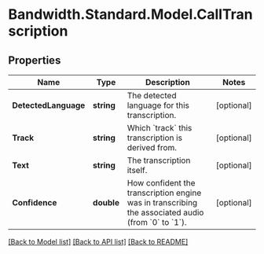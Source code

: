 # Bandwidth.Standard.Model.CallTranscription

## Properties

Name | Type | Description | Notes
------------ | ------------- | ------------- | -------------
**DetectedLanguage** | **string** | The detected language for this transcription. | [optional] 
**Track** | **string** | Which &#x60;track&#x60; this transcription is derived from. | [optional] 
**Text** | **string** | The transcription itself. | [optional] 
**Confidence** | **double** | How confident the transcription engine was in transcribing the associated audio (from &#x60;0&#x60; to &#x60;1&#x60;). | [optional] 

[[Back to Model list]](../README.md#documentation-for-models) [[Back to API list]](../README.md#documentation-for-api-endpoints) [[Back to README]](../README.md)

